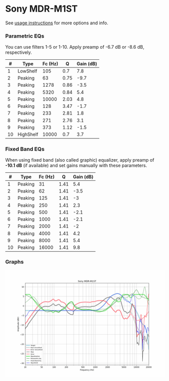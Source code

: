 # Sony MDR-M1ST
See [usage instructions](https://github.com/jaakkopasanen/AutoEq#usage) for more options and info.

### Parametric EQs
You can use filters 1-5 or 1-10. Apply preamp of -6.7 dB or -8.6 dB, respectively.

|   # | Type      |   Fc (Hz) |    Q |   Gain (dB) |
|-----|-----------|-----------|------|-------------|
|   1 | LowShelf  |       105 | 0.7  |         7.8 |
|   2 | Peaking   |        63 | 0.75 |        -9.7 |
|   3 | Peaking   |      1278 | 0.86 |        -3.5 |
|   4 | Peaking   |      5320 | 0.84 |         5.4 |
|   5 | Peaking   |     10000 | 2.03 |         4.8 |
|   6 | Peaking   |       128 | 3.47 |        -1.7 |
|   7 | Peaking   |       233 | 2.81 |         1.8 |
|   8 | Peaking   |       271 | 2.76 |         3.1 |
|   9 | Peaking   |       373 | 1.12 |        -1.5 |
|  10 | HighShelf |     10000 | 0.7  |         3.7 |

### Fixed Band EQs
When using fixed band (also called graphic) equalizer, apply preamp of **-10.1 dB** (if available) and set gains manually with these parameters.

|   # | Type    |   Fc (Hz) |    Q |   Gain (dB) |
|-----|---------|-----------|------|-------------|
|   1 | Peaking |        31 | 1.41 |         5.4 |
|   2 | Peaking |        62 | 1.41 |        -3.5 |
|   3 | Peaking |       125 | 1.41 |        -3   |
|   4 | Peaking |       250 | 1.41 |         2.3 |
|   5 | Peaking |       500 | 1.41 |        -2.1 |
|   6 | Peaking |      1000 | 1.41 |        -2.1 |
|   7 | Peaking |      2000 | 1.41 |        -2   |
|   8 | Peaking |      4000 | 1.41 |         4.2 |
|   9 | Peaking |      8000 | 1.41 |         5.4 |
|  10 | Peaking |     16000 | 1.41 |         9.8 |

### Graphs
![](./Sony%20MDR-M1ST.png)
